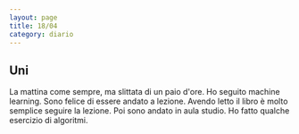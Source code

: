 ```yaml
--- 
layout: page
title: 18/04
category: diario
---
```


## Uni

La mattina come sempre, ma slittata di un paio d'ore. Ho seguito machine
learning. Sono felice di essere andato a lezione. Avendo letto il libro è molto
semplice seguire la lezione. Poi sono andato in aula studio. Ho fatto qualche
esercizio di algoritmi.

